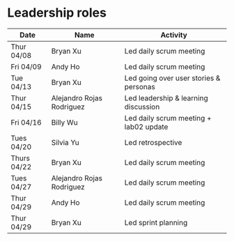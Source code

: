 # Leadership roles

| Date      | Name              | Activity                                               |
|-----------|-------------------|--------------------------------------------------------|
| Thur 04/08| Bryan Xu     | Led daily scrum meeting                      | 
| Fri 04/09 | Andy Ho  | Led daily scrum meeting      | 
| Tue 04/13 | Bryan Xu       | Led going over user stories & personas                                  | 
| Thur 04/15 | Alejandro Rojas Rodriguez       | Led leadership & learning discussion                                  |
| Fri 04/16 | Billy Wu       | Led daily scrum meeting + lab02 update                                  |
| Tues 04/20 | Silvia Yu       | Led retrospective                                  |
| Thurs 04/22 | Bryan Xu       | Led daily scrum meeting                                  |
| Tues 04/27 | Alejandro Rojas Rodriguez         | Led daily scrum meeting                                  |
| Thur 04/29| Andy Ho     | Led daily scrum meeting                      | 
| Thur 04/29| Bryan Xu    | Led sprint planning                      | 
